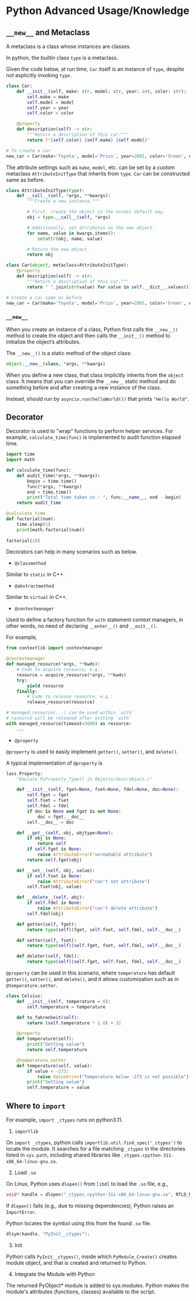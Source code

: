 # Python Advanced Usage/Knowledge

## `__new__` and Metaclass

A metaclass is a class whose instances are classes.

In python, the builtin class `type` is a metaclass.

Given the code below, at run time, `Car` itself is an instance of `type`, despite not explicitly invoking `type`.

```py
class Car:
    def __init__(self, make: str, model: str, year: int, color: str):
        self.make = make
        self.model = model
        self.year = year
        self.color = color

    @property
    def description(self) -> str:
        """Return a description of this car."""
        return f"{self.color} {self.make} {self.model}"

# To create a car
new_car = Car(make='Toyota', model='Prius', year=2005, color='Green', engine='Hybrid')
```

The attribute settings such as `make`, `model`, etc. can be set by a custom metaclass `AttributeInitType` that inherits from `type`. `Car` can be constructed same as before.

```py
class AttributeInitType(type):
    def __call__(self, *args, **kwargs):
        """Create a new instance."""

        # First, create the object in the normal default way.
        obj = type.__call__(self, *args)

        # Additionally, set attributes on the new object.
        for name, value in kwargs.items():
            setattr(obj, name, value)

        # Return the new object.
        return obj

class Car(object, metaclass=AttributeInitType):
    @property
    def description(self) -> str:
        """Return a description of this car."""
        return " ".join(str(value) for value in self.__dict__.values())

# Create a car same as before
new_car = Car(make='Toyota', model='Prius', year=2005, color='Green', engine='Hybrid')
```

### `__new__`

When you create an instance of a class, Python first calls the `__new__()` method to create the object and then calls the `__init__()` method to initialize the object’s attributes.

The `__new__()` is a static method of the object class:

```py
object.__new__(class, *args, **kwargs)
```

When you define a new class, that class implicitly inherits from the `object` class. It means that you can override the `__new__` static method and do something before and after creating a new instance of the class.

Instead, should run by `asyncio.run(helloWorld())` that prints `"Hello World"`.

## Decorator

Decorator is used to "wrap" functions to perform helper services.
For example, `calculate_time(func)` is implemented to audit function elapsed time.

```py
import time
import math

def calculate_time(func):
    def audit_time(*args, **kwargs):
        begin = time.time()
        func(*args, **kwargs)
        end = time.time()
        print("Total time taken in : ", func.__name__, end - begin)
    return audit_time

@calculate_time
def factorial(num):
    time.sleep(1)
    print(math.factorial(num))
 
factorial(10)
```

Decorators can help in many scenarios such as below.

* `@classmethod`

Similar to `static` in C++.

* `@abstractmethod`

Similar to `virtual` in C++.

* `@contextmanager`

Used to define a factory function for `with` statement context managers, in other words, no need of declaring `__enter__()` and `__exit__()`.

For example,

```python
from contextlib import contextmanager

@contextmanager
def managed_resource(*args, **kwds):
    # Code to acquire resource, e.g.:
    resource = acquire_resource(*args, **kwds)
    try:
        yield resource
    finally:
        # Code to release resource, e.g.:
        release_resource(resource)

# managed_resource(...) can be used within `with`
# resource will be released after exiting `with`
with managed_resource(timeout=3600) as resource:
    ...
```

* `@property`

`@property` is used to easily implement `getter()`, `setter()`, and `delete()`.

A typical implementation of `@property` is

```py
lass Property:
    "Emulate PyProperty_Type() in Objects/descrobject.c"

    def __init__(self, fget=None, fset=None, fdel=None, doc=None):
        self.fget = fget
        self.fset = fset
        self.fdel = fdel
        if doc is None and fget is not None:
            doc = fget.__doc__
        self.__doc__ = doc

    def __get__(self, obj, objtype=None):
        if obj is None:
            return self
        if self.fget is None:
            raise AttributeError("unreadable attribute")
        return self.fget(obj)

    def __set__(self, obj, value):
        if self.fset is None:
            raise AttributeError("can't set attribute")
        self.fset(obj, value)

    def __delete__(self, obj):
        if self.fdel is None:
            raise AttributeError("can't delete attribute")
        self.fdel(obj)

    def getter(self, fget):
        return type(self)(fget, self.fset, self.fdel, self.__doc__)

    def setter(self, fset):
        return type(self)(self.fget, fset, self.fdel, self.__doc__)

    def deleter(self, fdel):
        return type(self)(self.fget, self.fset, fdel, self.__doc__)
```

`@property` can be used in this scenario, where `temperature` has default `getter()`, `setter()`, and `delete()`, and it allows customization such as in `@temperature.setter`.

```py
class Celsius:
    def __init__(self, temperature = 0):
        self.temperature = temperature

    def to_fahrenheit(self):
        return (self.temperature * 1.8) + 32

    @property
    def temperature(self):
        print("Getting value")
        return self.temperature

    @temperature.setter
    def temperature(self, value):
        if value < -273:
            raise ValueError("Temperature below -273 is not possible")
        print("Setting value")
        self.temperature = value
```

## Where to `import`

For example, `import _ctypes` runs on python3.11.

1. `importlib`

On `import _ctypes`, python calls `importlib.util.find_spec('_ctypes')` to locate the module.
It searches for a file matching `_ctypes` in the directories listed in `sys.path`, including shared libraries like `_ctypes.cpython-311-x86_64-linux-gnu.so`.

2. Load `.so`

On Linux, Python uses `dlopen()` from `libdl` to load the `.so` file, e.g.,

```cpp
void* handle = dlopen("_ctypes.cpython-311-x86_64-linux-gnu.so", RTLD_NOW);
```

If `dlopen()` fails (e.g., due to missing dependencies), Python raises an `ImportError`.

Python locates the symbol using this from the found `.so` file.

```cpp
dlsym(handle, "PyInit__ctypes");
```

3. Init

Python calls `PyInit__ctypes()`, inside which `PyModule_Create()` creates module object, and that is created and returned to Python.

4. Integrate the Module with Python

The returned PyObject* module is added to sys.modules.
Python makes the module's attributes (functions, classes) available to the script.